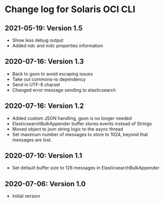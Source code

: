 # Change log for Solaris OCI CLI

## 2021-05-19: Version 1.5

- Show less debug output
- Added ndc and mdc properties information

## 2020-07-16: Version 1.3

- Back to gson to avoid escaping issues
- Take out commons-io dependency
- Send in UTF-8 charset
- Changed error message sending to elasticsearch

## 2020-07-16: Version 1.2

- Added custom JSON handling, gson is no longer needed
- ElasticsearchBulkAppender buffer stores events instead of Strings
- Moved object to json string logic to the async thread
- Set maximum number of messages to store to 1024, beyond that messages are lost.

## 2020-07-10: Version 1.1

- Set default buffer size to 128 messages in ElasticsearchBulkAppender

## 2020-07-06: Version 1.0

- Initial version